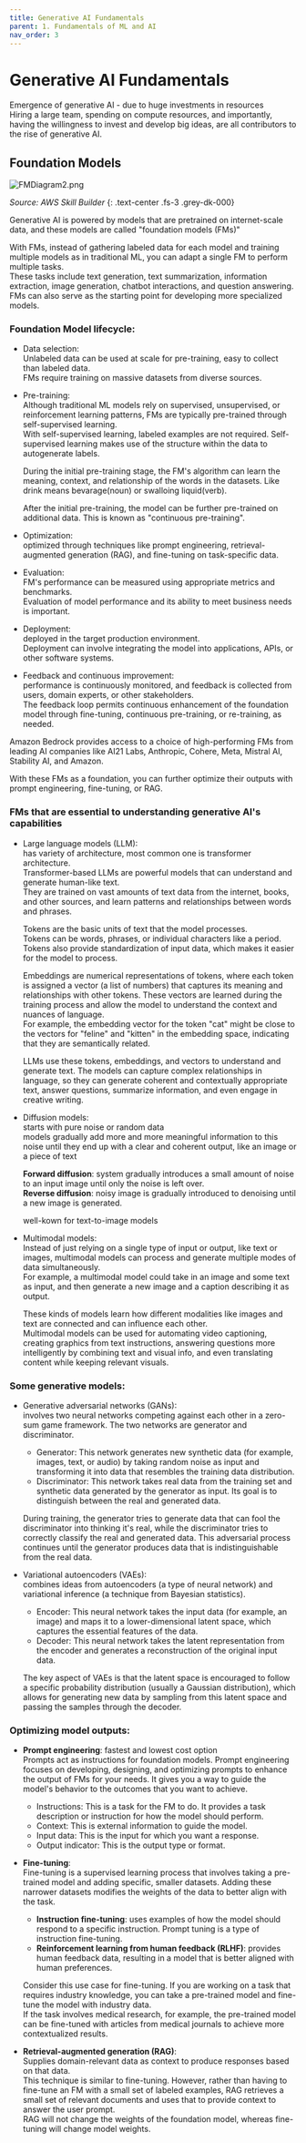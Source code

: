 ```yaml
---
title: Generative AI Fundamentals
parent: 1. Fundamentals of ML and AI
nav_order: 3
---
```


# Generative AI Fundamentals

Emergence of generative AI - due to huge investments in resources  
Hiring a large team, spending on compute resources, and importantly, having the willingness to invest and develop big ideas, are all contributors to the rise of generative AI.  

## Foundation Models

![FMDiagram2.png]({{site.baseurl}}/assets/images/fundamentals-of-ml-and-ai/FMDiagram2.png)

_Source: AWS Skill Builder_
{: .text-center .fs-3 .grey-dk-000}

Generative AI is powered by models that are pretrained on internet-scale data, and these models are called "foundation models (FMs)"  

With FMs, instead of gathering labeled data for each model and training multiple models as in traditional ML, you can adapt a single FM to perform multiple tasks.  
These tasks include text generation, text summarization, information extraction, image generation, chatbot interactions, and question answering.  
FMs can also serve as the starting point for developing more specialized models.  

### Foundation Model lifecycle:  
- Data selection:  
  Unlabeled data can be used at scale for pre-training, easy to collect than labeled data.  
  FMs require training on massive datasets from diverse sources.  
- Pre-training:  
  Although traditional ML models rely on supervised, unsupervised, or reinforcement learning patterns, FMs are typically pre-trained through self-supervised learning.  
  With self-supervised learning, labeled examples are not required. Self-supervised learning makes use of the structure within the data to autogenerate labels.  

  During the initial pre-training stage, the FM's algorithm can learn the meaning, context, and relationship of the words in the datasets. Like drink means bevarage(noun) or swalloing liquid(verb).  

  After the initial pre-training, the model can be further pre-trained on additional data. This is known as "continuous pre-training".  
- Optimization:  
  optimized through techniques like prompt engineering, retrieval-augmented generation (RAG), and fine-tuning on task-specific data.  
- Evaluation:  
  FM's performance can be measured using appropriate metrics and benchmarks.  
  Evaluation of model performance and its ability to meet business needs is important.  
- Deployment:  
  deployed in the target production environment.  
  Deployment can involve integrating the model into applications, APIs, or other software systems.  
- Feedback and continuous improvement:  
  performance is continuously monitored, and feedback is collected from users, domain experts, or other stakeholders.  
  The feedback loop permits continuous enhancement of the foundation model through fine-tuning, continuous pre-training, or re-training, as needed.  


Amazon Bedrock provides access to a choice of high-performing FMs from leading AI companies like AI21 Labs, Anthropic, Cohere, Meta, Mistral AI, Stability AI, and Amazon.  

With these FMs as a foundation, you can further optimize their outputs with prompt engineering, fine-tuning, or RAG.  

### FMs that are essential to understanding generative AI's capabilities  
- Large language models (LLM):  
  has variety of architecture, most common one is transformer architecture.  
  Transformer-based LLMs are powerful models that can understand and generate human-like text.  
  They are trained on vast amounts of text data from the internet, books, and other sources, and learn patterns and relationships between words and phrases.  

  Tokens are the basic units of text that the model processes.  
  Tokens can be words, phrases, or individual characters like a period.  
  Tokens also provide standardization of input data, which makes it easier for the model to process.  

  Embeddings are numerical representations of tokens, where each token is assigned a vector (a list of numbers) that captures its meaning and relationships with other tokens. These vectors are learned during the training process and allow the model to understand the context and nuances of language.  
  For example, the embedding vector for the token "cat" might be close to the vectors for "feline" and "kitten" in the embedding space, indicating that they are semantically related.  

  LLMs use these tokens, embeddings, and vectors to understand and generate text. The models can capture complex relationships in language, so they can generate coherent and contextually appropriate text, answer questions, summarize information, and even engage in creative writing.  

- Diffusion models:  
  starts with pure noise or random data  
  models gradually add more and more meaningful information to this noise until they end up with a clear and coherent output, like an image or a piece of text  
  
  **Forward diffusion**: system gradually introduces a small amount of noise to an input image until only the noise is left over.  
  **Reverse diffusion**: noisy image is gradually introduced to denoising until a new image is generated.  

  well-kown for text-to-image models  

- Multimodal models:  
  Instead of just relying on a single type of input or output, like text or images, multimodal models can process and generate multiple modes of data simultaneously.  
  For example, a multimodal model could take in an image and some text as input, and then generate a new image and a caption describing it as output.  

  These kinds of models learn how different modalities like images and text are connected and can influence each other.  
  Multimodal models can be used for automating video captioning, creating graphics from text instructions, answering questions more intelligently by combining text and visual info, and even translating content while keeping relevant visuals.  


### Some generative models:  
- Generative adversarial networks (GANs):  
  involves two neural networks competing against each other in a zero-sum game framework. The two networks are generator and discriminator.  

  - Generator: This network generates new synthetic data (for example, images, text, or audio) by taking random noise as input and transforming it into data that resembles the training data distribution.  
  - Discriminator: This network takes real data from the training set and synthetic data generated by the generator as input. Its goal is to distinguish between the real and generated data.  

  During training, the generator tries to generate data that can fool the discriminator into thinking it's real, while the discriminator tries to correctly classify the real and generated data. This adversarial process continues until the generator produces data that is indistinguishable from the real data.  
- Variational autoencoders (VAEs):  
  combines ideas from autoencoders (a type of neural network) and variational inference (a technique from Bayesian statistics).  

  - Encoder: This neural network takes the input data (for example, an image) and maps it to a lower-dimensional latent space, which captures the essential features of the data.  
  - Decoder: This neural network takes the latent representation from the encoder and generates a reconstruction of the original input data.  

  The key aspect of VAEs is that the latent space is encouraged to follow a specific probability distribution (usually a Gaussian distribution), which allows for generating new data by sampling from this latent space and passing the samples through the decoder.  


### Optimizing model outputs:
- **Prompt engineering**:
  fastest and lowest cost option  
  Prompts act as instructions for foundation models. Prompt engineering focuses on developing, designing, and optimizing prompts to enhance the output of FMs for your needs. It gives you a way to guide the model's behavior to the outcomes that you want to achieve.

  - Instructions: This is a task for the FM to do. It provides a task description or instruction for how the model should perform.  
  - Context: This is external information to guide the model.  
  - Input data: This is the input for which you want a response.  
  - Output indicator: This is the output type or format.  

- **Fine-tuning**:  
  Fine-tuning is a supervised learning process that involves taking a pre-trained model and adding specific, smaller datasets. Adding these narrower datasets modifies the weights of the data to better align with the task.

  - **Instruction fine-tuning**: uses examples of how the model should respond to a specific instruction. Prompt tuning is a type of instruction fine-tuning.  
  - **Reinforcement learning from human feedback (RLHF)**: provides human feedback data, resulting in a model that is better aligned with human preferences.  

  Consider this use case for fine-tuning. If you are working on a task that requires industry knowledge, you can take a pre-trained model and fine-tune the model with industry data.  
  If the task involves medical research, for example, the pre-trained model can be fine-tuned with articles from medical journals to achieve more contextualized results.  

- **Retrieval-augmented generation (RAG)**:  
  Supplies domain-relevant data as context to produce responses based on that data.  
  This technique is similar to fine-tuning. However, rather than having to fine-tune an FM with a small set of labeled examples, RAG retrieves a small set of relevant documents and uses that to provide context to answer the user prompt.  
  RAG will not change the weights of the foundation model, whereas fine-tuning will change model weights.  
